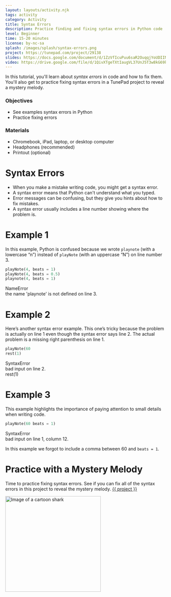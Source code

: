 ```yaml
---
layout: layouts/activity.njk
tags: activity
category: Activity
title: Syntax Errors
description: Practice finding and fixing syntax errors in Python code
level: Beginner
time: 15-20 minutes
license: by-nc-sa
splash: /images/splash/syntax-errors.png
project: https://tunepad.com/project/29138
slides: https://docs.google.com/document/d/1ZzVfIcuPuu6saR2OuqqjYoUDIINumzLxvzfu2Anf13M/edit?usp=sharing
video: https://drive.google.com/file/d/1QivXTgeTXtIaugVL37UnJ5T3w8kG69kH/view
---
```

In this tutorial, you'll learn about *syntax errors* in code and how to fix them.
You'll also get to practice fixing syntax errors in a TunePad project to reveal a mystery melody.

### Objectives
* See examples syntax errors in Python
* Practice fixing errors

### Materials
* Chromebook, iPad, laptop, or desktop computer
* Headphones (recommended)
* Printout (optional)

# Syntax Errors
* When you make a mistake writing code, you might get a syntax error. 
* A syntax error means that Python can't understand what you typed.
* Error messages can be confusing, but they give you hints about how to fix mistakes. 
* A syntax error usually includes a line number showing where the problem is. 

# Example 1
In this example, Python is confused because we wrote `playnote` (with a lowercase “n”) instead of `playNote` (with an uppercase “N”) on line number 3.

```python
playNote(4, beats = 1)
playNote(4, beats = 0.5)
playnote(4, beats = 1)
```
<div class="error-message">
    <div class="error-name">
        <i class="fas fa-exclamation-circle"></i>NameError
    </div>
    <div class="error-description">the name 'playnote' is not defined on line 3.</div>
</div>

# Example 2
Here’s another syntax error example. This one’s tricky because the problem is actually on line 1 even though the syntax error says line 2. The actual problem is a missing right parenthesis on line 1.

```python
playNote(60
rest(1)
```

<div class="error-message">
    <div class="error-name">
        <i class="fas fa-exclamation-circle"></i>SyntaxError
    </div>
    <div class="error-description">bad input on line 2.<br>rest(1)</div>
</div>

# Example 3
This example highlights the importance of paying attention to small details when writing code.

```python
playNote(60 beats = 1)
```

<div class="error-message">
    <div class="error-name">
        <i class="fas fa-exclamation-circle"></i>SyntaxError
    </div>
    <div class="error-description">bad input on line 1, column 12.</div>
</div>

In this example we forgot to include a comma between 60 and `beats = 1`.

# Practice with a Mystery Melody
Time to practice fixing syntax errors.
See if you can fix all of the syntax errors in this project to reveal the mystery melody.
[{{ project }}]({{project}})

<a href="{{ project }}" target="_blank">
<img src="/images/mystery-melody-1.png" alt="Image of a cartoon shark" width="300px"></a>


